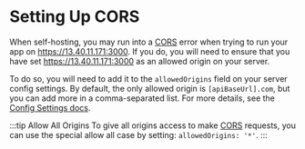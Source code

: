 # Setting Up CORS

When self-hosting, you may run into a [CORS](https://developer.mozilla.org/en-US/docs/Web/HTTP/CORS) error when trying to run your app on https://13.40.11.171:3000. If you do, you will need to ensure that you have set https://13.40.11.171:3000 as an allowed origin on your server.

To do so, you will need to add it to the `allowedOrigins` field on your server config settings. By default, the only allowed origin is `[apiBaseUrl].com`, but you can add more in a comma-separated list. For more details, see the [Config Settings docs](/docs/self-hosting/config-settings#server-config).

:::tip Allow All Origins
To give all origins access to make [CORS](https://developer.mozilla.org/en-US/docs/Web/HTTP/CORS) requests, you can use the special allow all case by setting: `allowedOrigins: '*'`.
:::
